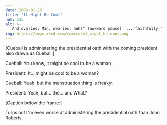 ```yaml
---
date: 2009-01-26
title: "It Might Be Cool"
num: 535
alt: >-
  'And ovaries. Man, ovaries, huh?' [awkward pause] '... faithfully.'
img: https://imgs.xkcd.com/comics/it_might_be_cool.png
---
```

[Cueball is administering the presidential oath with the coming president also drawn as Cueball.]

Cueball: You know, it might be cool to be a woman.

President: It... might be cool to be a woman?

Cueball: Yeah, but the menstruation thing is freaky.

President: Yeah, but... the... um. What?

[Caption below the frame:]

Turns out I'm even worse at administering the presidential oath than John Roberts.